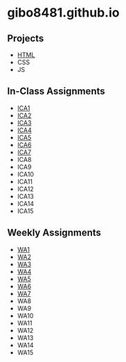 # gibo8481.github.io

## Projects
* [HTML](https://gibo8481.github.io/html-midterm/page5.html)
* CSS
* JS
## In-Class Assignments
* [ICA1](ica/ICA1-boudreau.pdf)
* [ICA2](ica/ICA2-boudreau.pdf)
* [ICA3](https://gibo8481.github.io/ica/ICA3/assets/index.html)
* [ICA4](https://gibo8481.github.io/ica/ICA4/ICA4.html)
* [ICA5](https://gibo8481.github.io/ica/ica5.html)
* [ICA6](https://gibo8481.github.io/ica/ica6/ica6-part1.html)
* [ICA7](https://gibo8481.github.io/ica/ica7/ica7.html)
* ICA8
* ICA9
* ICA10
* ICA11
* ICA12
* ICA13
* ICA14
* ICA15
## Weekly Assignments
* [WA1](https://gibo8481.github.io/wa/wa1.html)
* [WA2](https://gibo8481.github.io/wa/wa2.html)
* [WA3](https://gibo8481.github.io/wa/wa3.html)
* [WA4](https://gibo8481.github.io/wa/wa4.html)
* [WA5](https://gibo8481.github.io/wa/wa5.html)
* [WA6](https://gibo8481.github.io/wa/wa6/wa6.html)
* [WA7](https://gibo8481.github.io/wa/wa7/wa7.html)
* WA8
* WA9
* WA10
* WA11
* WA12
* WA13
* WA14
* WA15
